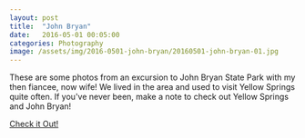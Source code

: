 ```yaml
---
layout: post
title:  "John Bryan"
date:   2016-05-01 00:05:00
categories: Photography
image: /assets/img/2016-0501-john-bryan/20160501-john-bryan-01.jpg
---
```


<p>These are some photos from an excursion to John Bryan State Park with my then fiancee, now wife! We lived in the area and used to visit Yellow Springs quite often. If you've never been, make a note to check out Yellow Springs and John Bryan!</p>

<a href="/2016-0501-john-bryan" title="John Bryan State Park 2016">
  Check it Out!
</a>